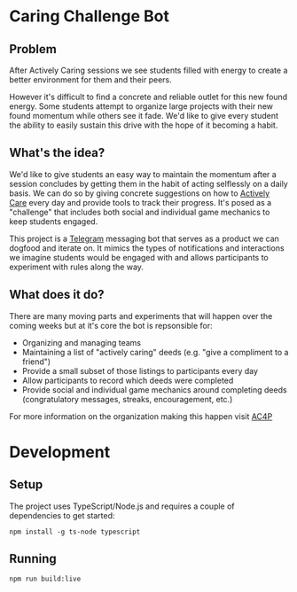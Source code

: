 # Caring Challenge Bot

## Problem
After Actively Caring sessions we see students filled with energy to create a better environment for
them and their peers.

However it's difficult to find a concrete and reliable outlet for this new found energy. Some
students attempt to organize large projects with their new found momentum while others see it fade.
We'd like to give every student the ability to easily sustain this drive with the hope of it
becoming a habit.

## What's the idea?
We'd like to give students an easy way to maintain the momentum after a session concludes by getting
them in the habit of acting selflessly on a daily basis. We can do so by giving concrete suggestions
on how to [Actively Care](http://ac4p.org/about) every day and provide tools to track their
progress. It's posed as a "challenge" that includes both social and individual game mechanics to
keep students engaged.

This project is a [Telegram](https://telegram.org) messaging bot that serves as a product we can
dogfood and iterate on. It mimics the types of notifications and interactions we imagine students
would be engaged with and allows participants to experiment with rules along the way.

## What does it do?
There are many moving parts and experiments that will happen over the coming weeks but at it's core
the bot is repsonsible for:

- Organizing and managing teams
- Maintaining a list of "actively caring" deeds (e.g. "give a compliment to a friend")
- Provide a small subset of those listings to participants every day
- Allow participants to record which deeds were completed
- Provide social and individual game mechanics around completing deeds (congratulatory messages,
  streaks, encouragement, etc.)

For more information on the organization making this happen visit [AC4P](http://www.ac4p.org/)

# Development
## Setup
The project uses TypeScript/Node.js and requires a couple of dependencies to get started:

```
npm install -g ts-node typescript
```

## Running
```
npm run build:live
```

